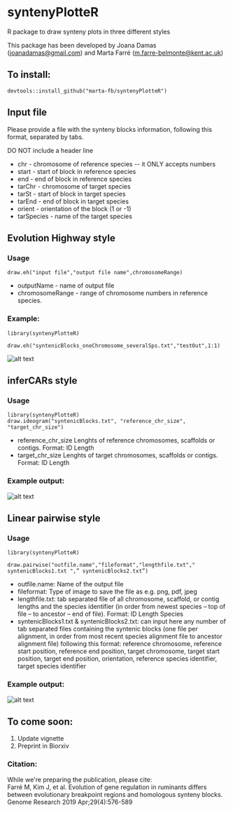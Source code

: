 # syntenyPlotteR
R package to draw synteny plots in three different styles

This package has been developed by Joana Damas (joanadamas@gmail.com) and Marta Farré (m.farre-belmonte@kent.ac.uk)

## To install:
`devtools::install_github("marta-fb/syntenyPlotteR")`


## Input file

Please provide a file with the synteny blocks information, following this format, separated by tabs.  

  DO NOT include a header line
  
* chr - chromosome of reference species -- it ONLY accepts numbers  
* start - start of block in reference species  
* end - end of block in reference species  
* tarChr - chromosome of target species  
* tarSt - start of block in target species 
* tarEnd - end of block in target species 
* orient - orientation of the block (1 or -1) 
* tarSpecies - name of the target species   

## Evolution Highway style

### Usage

`draw.eh("input file","output file name",chromosomeRange)`


* outputName - name of output file   
* chromosomeRange - range of chromosome numbers in reference species.


### Example:  
`library(syntenyPlotteR)`

`draw.eh("syntenicBlocks_oneChromosome_severalSps.txt","testOut",1:1)`

![alt text](https://github.com/marta-fb/syntenyPlotteR/blob/master/vignettes/images/exampleEH.png?raw=true)  

## inferCARs style


### Usage

`library(syntenyPlotteR)`  
`draw.ideogram("syntenicBlocks.txt", "reference_chr_size", "target_chr_size")`

* reference_chr_size Lenghts of reference chromosomes, scaffolds or contigs. Format: ID Length  
* target_chr_size Lenghts of target chromosomes, scaffolds or contigs. Format: ID Length  


### Example output:

![alt text](https://github.com/marta-fb/syntenyPlotteR/blob/master/vignettes/images/exampleInferCARs.png?raw=true)


## Linear pairwise style

### Usage

`library(syntenyPlotteR)`

`draw.pairwise("outfile.name","fileformat","lengthfile.txt"," syntenicBlocks1.txt ",” syntenicBlocks2.txt”)`

*	outfile.name: Name of the output file
*	fileformat: Type of image to save the file as e.g. png, pdf, jpeg
*	lengthfile.txt: tab separated file of all chromosome, scaffold, or contig lengths and the species identifier (in order from newest species – top of file – to ancestor – end of file). Format: ID Length Species
*	syntenicBlocks1.txt & syntenicBlocks2.txt: can input here any number of tab separated files containing the syntenic blocks (one file per alignment, in order from most recent species alignment file to ancestor alignment file) following this format: reference chromosome, reference start position, reference end position, target chromosome, target start position, target end position, orientation, reference species identifier, target species identifier


### Example output:

![alt text](https://github.com/marta-fb/syntenyPlotteR/blob/master/vignettes/images/example_pairwise_image.png?raw=true)


## To come soon:

1. Update vignette
2. Preprint in Biorxiv

### Citation:
While we're preparing the publication, please cite:  
Farré M, Kim J, et al. Evolution of gene regulation in ruminants differs between evolutionary breakpoint regions and homologous synteny blocks. Genome Research 2019 Apr;29(4):576-589
